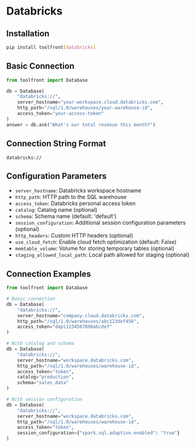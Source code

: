# Databricks

## Installation

```bash
pip install toolfront[databricks]
```

## Basic Connection

```python
from toolfront import Database

db = Database(
    "databricks://",
    server_hostname="your-workspace.cloud.databricks.com",
    http_path="/sql/1.0/warehouses/your-warehouse-id", 
    access_token="your-access-token"
)
answer = db.ask("What's our total revenue this month?")
```

## Connection String Format

```
databricks://
```

## Configuration Parameters

- `server_hostname`: Databricks workspace hostname
- `http_path`: HTTP path to the SQL warehouse
- `access_token`: Databricks personal access token
- `catalog`: Catalog name (optional)
- `schema`: Schema name (default: 'default')
- `session_configuration`: Additional session configuration parameters (optional)
- `http_headers`: Custom HTTP headers (optional)
- `use_cloud_fetch`: Enable cloud fetch optimization (default: False)
- `memtable_volume`: Volume for storing temporary tables (optional)
- `staging_allowed_local_path`: Local path allowed for staging (optional)

## Connection Examples

```python
from toolfront import Database

# Basic connection
db = Database(
    "databricks://",
    server_hostname="company.cloud.databricks.com",
    http_path="/sql/1.0/warehouses/abc123def456",
    access_token="dapi1234567890abcdef"
)

# With catalog and schema
db = Database(
    "databricks://",
    server_hostname="workspace.databricks.com",
    http_path="/sql/1.0/warehouses/warehouse-id",
    access_token="token",
    catalog="production",
    schema="sales_data"
)

# With session configuration
db = Database(
    "databricks://",
    server_hostname="workspace.databricks.com",
    http_path="/sql/1.0/warehouses/warehouse-id",
    access_token="token",
    session_configuration={"spark.sql.adaptive.enabled": "true"}
)
```